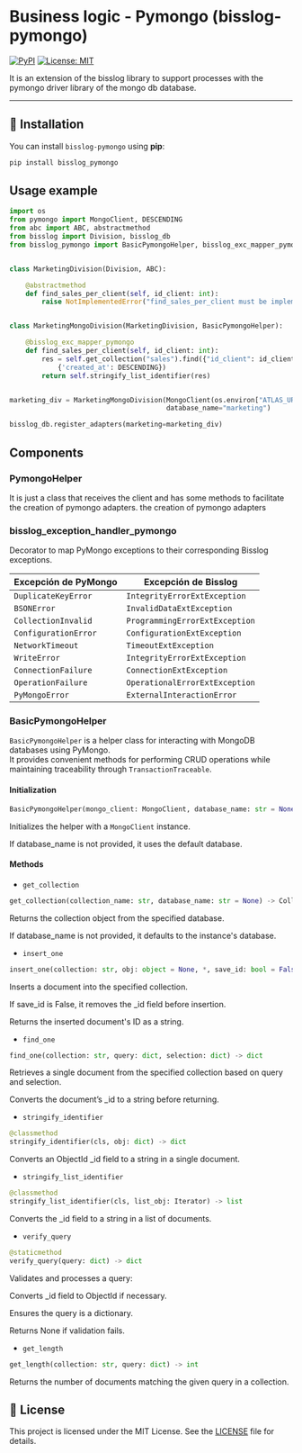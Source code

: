 # Business logic - Pymongo (bisslog-pymongo)

[![PyPI](https://img.shields.io/pypi/v/bisslog_pymongo)](https://pypi.org/project/bisslog_pymongo/)
[![License: MIT](https://img.shields.io/badge/License-MIT-blue.svg)](LICENSE)

It is an extension of the bisslog library to support processes with the pymongo driver library of the mongo db database.

---

## 🚀 Installation
You can install `bisslog-pymongo` using **pip**:

```bash
pip install bisslog_pymongo
```


## Usage example

~~~python
import os
from pymongo import MongoClient, DESCENDING
from abc import ABC, abstractmethod
from bisslog import Division, bisslog_db
from bisslog_pymongo import BasicPymongoHelper, bisslog_exc_mapper_pymongo


class MarketingDivision(Division, ABC):

    @abstractmethod
    def find_sales_per_client(self, id_client: int):
        raise NotImplementedError("find_sales_per_client must be implemented")


class MarketingMongoDivision(MarketingDivision, BasicPymongoHelper):

    @bisslog_exc_mapper_pymongo
    def find_sales_per_client(self, id_client: int):
        res = self.get_collection("sales").find({"id_client": id_client}).sort(
            {'created_at': DESCENDING})
        return self.stringify_list_identifier(res)


marketing_div = MarketingMongoDivision(MongoClient(os.environ["ATLAS_URI"]),
                                       database_name="marketing")

bisslog_db.register_adapters(marketing=marketing_div)
~~~


## Components

### PymongoHelper

It is just a class that receives the client and has some methods to facilitate the creation of pymongo adapters. the creation of pymongo adapters


### bisslog_exception_handler_pymongo

Decorator to map PyMongo exceptions to their corresponding Bisslog exceptions.


| **Excepción de PyMongo**   | **Excepción de Bisslog**               |
|----------------------------|----------------------------------------|
| `DuplicateKeyError`        | `IntegrityErrorExtException`          |
| `BSONError`               | `InvalidDataExtException`              |
| `CollectionInvalid`       | `ProgrammingErrorExtException`        |
| `ConfigurationError`      | `ConfigurationExtException`           |
| `NetworkTimeout`          | `TimeoutExtException`                 |
| `WriteError`              | `IntegrityErrorExtException`          |
| `ConnectionFailure`       | `ConnectionExtException`              |
| `OperationFailure`        | `OperationalErrorExtException`        |
| `PyMongoError`            | `ExternalInteractionError`            |

### BasicPymongoHelper

`BasicPymongoHelper` is a helper class for interacting with MongoDB databases using PyMongo.  
It provides convenient methods for performing CRUD operations while maintaining traceability through `TransactionTraceable`.



#### **Initialization**
~~~python
BasicPymongoHelper(mongo_client: MongoClient, database_name: str = None)
~~~

Initializes the helper with a `MongoClient` instance.

If database_name is not provided, it uses the default database.

#### **Methods**

- `get_collection`
~~~python
get_collection(collection_name: str, database_name: str = None) -> Collection
~~~
Returns the collection object from the specified database.

If database_name is not provided, it defaults to the instance's database.

- `insert_one`

~~~python
insert_one(collection: str, obj: object = None, *, save_id: bool = False, **kwargs) -> str
~~~

Inserts a document into the specified collection.

If save_id is False, it removes the _id field before insertion.

Returns the inserted document's ID as a string.


- `find_one`

~~~python
find_one(collection: str, query: dict, selection: dict) -> dict
~~~

Retrieves a single document from the specified collection based on query and selection.

Converts the document’s _id to a string before returning.

- `stringify_identifier`

~~~python
@classmethod
stringify_identifier(cls, obj: dict) -> dict
~~~

Converts an ObjectId _id field to a string in a single document.

- `stringify_list_identifier`

~~~python
@classmethod
stringify_list_identifier(cls, list_obj: Iterator) -> list
~~~

Converts the _id field to a string in a list of documents.

- `verify_query`

~~~python
@staticmethod
verify_query(query: dict) -> dict
~~~

Validates and processes a query:

Converts _id field to ObjectId if necessary.

Ensures the query is a dictionary.

Returns None if validation fails.

- `get_length`

~~~python
get_length(collection: str, query: dict) -> int
~~~
   
Returns the number of documents matching the given query in a collection.


## 📜 License

This project is licensed under the MIT License. See the [LICENSE](LICENSE) file for details.
